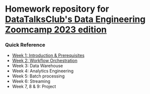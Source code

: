 # Homework repository for [DataTalksClub's Data Engineering Zoomcamp 2023 edition](https://airtable.com/shr6oVXeQvSI5HuWD)

### Quick Reference
- [Week 1: Introduction & Prerequisites](https://github.com/jeantozzi/data-engineering-zoomcamp-2023/tree/main/week_1)
- [Week 2: Workflow Orchestration](https://github.com/jeantozzi/data-engineering-zoomcamp-2023/tree/main/week_2)
- Week 3: Data Warehouse
- Week 4: Analytics Engineering
- Week 5: Batch processing
- Week 6: Streaming
- Week 7, 8 & 9: Project
